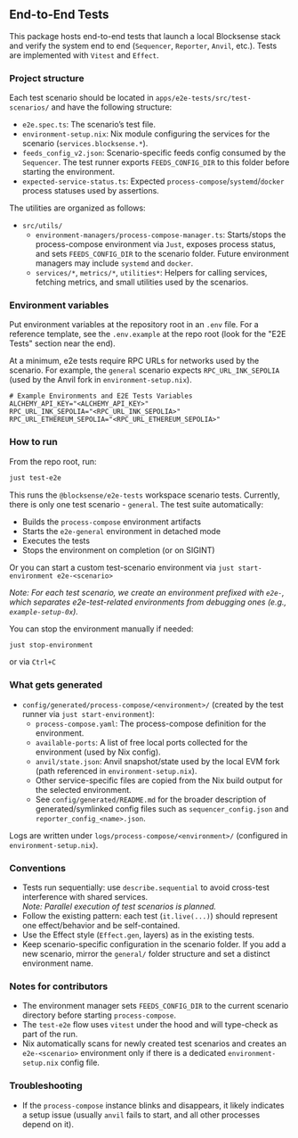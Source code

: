 ## End-to-End Tests

This package hosts end-to-end tests that launch a local Blocksense stack and verify the system end to end (`Sequencer`, `Reporter`, `Anvil`, etc.). Tests are implemented with `Vitest` and `Effect`.

### Project structure

Each test scenario should be located in `apps/e2e-tests/src/test-scenarios/` and have the following structure:

- `e2e.spec.ts`: The scenario’s test file.
- `environment-setup.nix`: Nix module configuring the services for the scenario (`services.blocksense.*`).
- `feeds_config_v2.json`: Scenario-specific feeds config consumed by the `Sequencer`. The test runner exports `FEEDS_CONFIG_DIR` to this folder before starting the environment.
- `expected-service-status.ts`: Expected `process-compose`/`systemd`/`docker` process statuses used by assertions.

The utilities are organized as follows:

- `src/utils/`
  - `environment-managers/process-compose-manager.ts`: Starts/stops the process-compose environment via `Just`, exposes process status, and sets `FEEDS_CONFIG_DIR` to the scenario folder. Future environment managers may include `systemd` and `docker`.
  - `services/*`, `metrics/*`, `utilities*`: Helpers for calling services, fetching metrics, and small utilities used by the scenarios.

### Environment variables

Put environment variables at the repository root in an `.env` file. For a reference template, see the `.env.example` at the repo root (look for the "E2E Tests" section near the end).

At a minimum, e2e tests require RPC URLs for networks used by the scenario. For example, the `general` scenario expects `RPC_URL_INK_SEPOLIA` (used by the Anvil fork in `environment-setup.nix`).

```
# Example Environments and E2E Tests Variables
ALCHEMY_API_KEY="<ALCHEMY_API_KEY>"
RPC_URL_INK_SEPOLIA="<RPC_URL_INK_SEPOLIA>"
RPC_URL_ETHEREUM_SEPOLIA="<RPC_URL_ETHEREUM_SEPOLIA>"
```

### How to run

From the repo root, run:

```bash
just test-e2e
```

This runs the `@blocksense/e2e-tests` workspace scenario tests. Currently, there is only one test scenario - `general`. The test suite automatically:

- Builds the `process-compose` environment artifacts
- Starts the `e2e-general` environment in detached mode
- Executes the tests
- Stops the environment on completion (or on SIGINT)

Or you can start a custom test-scenario environment via `just start-environment e2e-<scenario>`

_Note: For each test scenario, we create an environment prefixed with `e2e-`, which separates e2e-test-related environments from debugging ones (e.g., `example-setup-0x`)._

You can stop the environment manually if needed:

```bash
just stop-environment
```

or via `Ctrl+C`

### What gets generated

- `config/generated/process-compose/<environment>/` (created by the test runner via `just start-environment`):
  - `process-compose.yaml`: The process-compose definition for the environment.
  - `available-ports`: A list of free local ports collected for the environment (used by Nix config).
  - `anvil/state.json`: Anvil snapshot/state used by the local EVM fork (path referenced in `environment-setup.nix`).
  - Other service-specific files are copied from the Nix build output for the selected environment.
  - See `config/generated/README.md` for the broader description of generated/symlinked config files such as `sequencer_config.json` and `reporter_config_<name>.json`.

Logs are written under `logs/process-compose/<environment>/` (configured in `environment-setup.nix`).

### Conventions

- Tests run sequentially: use `describe.sequential` to avoid cross-test interference with shared services. <br> _Note: Parallel execution of test scenarios is planned._
- Follow the existing pattern: each test (`it.live(...)`) should represent one effect/behavior and be self-contained.
- Use the Effect style (`Effect.gen`, layers) as in the existing tests.
- Keep scenario-specific configuration in the scenario folder. If you add a new scenario, mirror the `general/` folder structure and set a distinct environment name.

### Notes for contributors

- The environment manager sets `FEEDS_CONFIG_DIR` to the current scenario directory before starting `process-compose`.
- The `test-e2e` flow uses `vitest` under the hood and will type-check as part of the run.
- Nix automatically scans for newly created test scenarios and creates an `e2e-<scenario>` environment only if there is a dedicated `environment-setup.nix` config file.

### Troubleshooting

- If the `process-compose` instance blinks and disappears, it likely indicates a setup issue (usually `anvil` fails to start, and all other processes depend on it).
